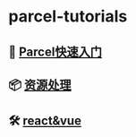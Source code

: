 # parcel-tutorials

## 🚀 [Parcel快速入门](./doc/getting-start.md)

## 📦 [资源处理](./doc/getting-start.md)

## 🛠 [react&vue](./doc/react&vue.md)